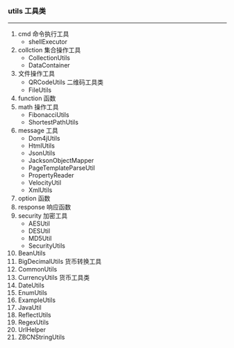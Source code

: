 ### utils 工具类 ###

---
  1. cmd 命令执行工具
     - shellExecutor
  2. collction 集合操作工具
     - CollectionUtils
     - DataContainer
  3. 文件操作工具
     - QRCodeUtils 二维码工具类
     - FileUtils 
  4. function 函数
  5. math 操作工具
     - FibonacciUtils
     - ShortestPathUtils
  6. message 工具
     - Dom4jUtils
     - HtmlUtils
     - JsonUtils
     - JacksonObjectMapper
     - PageTemplateParseUtil
     - PropertyReader
     - VelocityUtil
     - XmlUtils
  7. option 函数
  8. response 响应函数
  9. security 加密工具
     - AESUtil
     - DESUtil
     - MD5Util
     - SecurityUtils
  10. BeanUtils
  11. BigDecimalUtils 货币转换工具
  12. CommonUtils
  13. CurrencyUtils 货币工具类
  14. DateUtils
  15. EnumUtils
  16. ExampleUtils
  17. JavaUtil
  18. ReflectUtils
  19. RegexUtils
  20. UrlHelper
  21. ZBCNStringUtils

